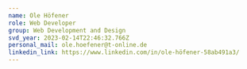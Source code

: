 ```yaml
---
name: Ole Höfener
role: Web Developer
group: Web Development and Design
svd_year: 2023-02-14T22:46:32.766Z
personal_mail: ole.hoefener@t-online.de
linkedin_link: https://www.linkedin.com/in/ole-höfener-58ab491a3/
---
```

